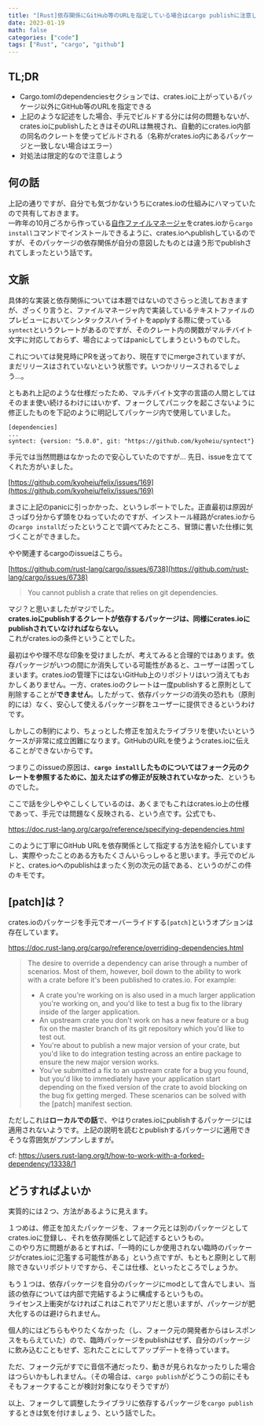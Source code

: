 ```yaml
---
title: "[Rust]依存関係にGitHub等のURLを指定している場合はcargo publishに注意しよう"
date: 2023-01-19
math: false
categories: ["code"]
tags: ["Rust", "cargo", "github"]
---
```


## TL;DR

- Cargo.tomlのdependenciesセクションでは、crates.ioに上がっているパッケージ以外にGitHub等のURLを指定できる
- 上記のような記述をした場合、手元でビルドする分には何の問題もないが、crates.ioにpublishしたときはそのURLは無視され、自動的にcrates.io内部の同名のクレートを使ってビルドされる（名称がcrates.io内にあるパッケージと一致しない場合はエラー）
- 対処法は限定的なので注意しよう

## 何の話

上記の通りですが、自分でも気づかないうちにcrates.ioの仕組みにハマっていたので共有しておきます。  
一昨年の10月ごろから作っている[自作ファイルマネージャ](https://github.com/kyoheiu/felix)をcrates.ioから`cargo install`コマンドでインストールできるように、crates.ioへpublishしているのですが、そのパッケージの依存関係が自分の意図したものとは違う形でpublishされてしまったという話です。

## 文脈

具体的な実装と依存関係については本題ではないのでさらっと流しておきますが、ざっくり言うと、ファイルマネージャ内で実装しているテキストファイルのプレビューにおいてシンタックスハイライトをapplyする際に使っている`syntect`というクレートがあるのですが、そのクレート内の関数がマルチバイト文字に対応しておらず、場合によってはpanicしてしまうというものでした。

これについては発見時にPRを送っており、現在すでにmergeされていますが、まだリリースはされていないという状態です。いつかリリースされるでしょう…。

ともあれ上記のような仕様だったため、マルチバイト文字の言語の人間としてはそのまま使い続けるわけにはいかず、フォークしてパニックを起こさないように修正したものを下記のように明記してパッケージ内で使用していました。

```
[dependencies]
...
syntect: {version: "5.0.0", git: "https://github.com/kyoheiu/syntect"}
```

手元では当然問題はなかったので安心していたのですが…
先日、issueを立ててくれた方がいました。

[https://github.com/kyoheiu/felix/issues/169](https://github.com/kyoheiu/felix/issues/169)

まさに上記のpanicに引っかかった、というレポートでした。正直最初は原因がさっぱり分からず頭をひねっていたのですが、インストール経路がcrates.ioからの`cargo install`だったということで調べてみたところ、冒頭に書いた仕様に気づくことができました。

やや関連するcargoのissueはこちら。

[https://github.com/rust-lang/cargo/issues/6738](https://github.com/rust-lang/cargo/issues/6738)

> You cannot publish a crate that relies on git dependencies.

マジ？と思いましたがマジでした。  
**crates.ioにpublishするクレートが依存するパッケージは、同様にcrates.ioにpublishされていなければならない。**  
これがcrates.ioの条件ということでした。

最初はやや理不尽な印象を受けましたが、考えてみると合理的ではあります。依存パッケージがいつの間にか消失している可能性があると、ユーザーは困ってしまいます。crates.ioの管理下にはないGitHub上のリポジトリはいつ消えてもおかしくありません。一方、crates.ioのクレートは一度publishすると原則として削除することが**できません**。したがって、依存パッケージの消失の恐れも（原則的には）なく、安心して使えるパッケージ群をユーザーに提供できるというわけです。

しかしこの制約により、ちょっとした修正を加えたライブラリを使いたいというケースが非常に成立困難になります。GitHubのURLを使うようcrates.ioに伝えることができないからです。

つまりこのissueの原因は、**`cargo install`したものについてはフォーク元のクレートを参照するために、加えたはずの修正が反映されていなかった**、というものでした。

ここで話を少しややこしくしているのは、あくまでもこれはcrates.io上の仕様であって、手元では問題なく反映される、という点です。公式でも、

https://doc.rust-lang.org/cargo/reference/specifying-dependencies.html

このように丁寧にGitHub URLを依存関係として指定する方法を紹介していますし、実際やったことのある方もたくさんいらっしゃると思います。手元でのビルドと、crates.ioへのpublishはまったく別の次元の話である、というのがこの件のキモです。

## [patch]は？

crates.ioのパッケージを手元でオーバーライドする`[patch]`というオプションは存在しています。

https://doc.rust-lang.org/cargo/reference/overriding-dependencies.html

> The desire to override a dependency can arise through a number of scenarios. Most of them, however, boil down to the ability to work with a crate before it's been published to crates.io. For example:
>
> - A crate you're working on is also used in a much larger application you're working on, and you'd like to test a bug fix to the library inside of the larger application.
> - An upstream crate you don't work on has a new feature or a bug fix on the master branch of its git repository which you'd like to test out.
> - You're about to publish a new major version of your crate, but you'd like to do integration testing across an entire package to ensure the new major version works.
> - You've submitted a fix to an upstream crate for a bug you found, but you'd like to immediately have your application start depending on the fixed version of the crate to avoid blocking on the bug fix getting merged.
>   These scenarios can be solved with the [patch] manifest section.

ただしこれは**ローカルでの話**で、やはりcrates.ioにpublishするパッケージには適用されないようです。上記の説明を読むとpublishするパッケージに適用できそうな雰囲気がプンプンしますが。

cf:
https://users.rust-lang.org/t/how-to-work-with-a-forked-dependency/13338/1

## どうすればよいか

実質的には２つ、方法があるように見えます。

１つめは、修正を加えたパッケージを、フォーク元とは別のパッケージとしてcrates.ioに登録し、それを依存関係として記述するというもの。  
このやり方に問題があるとすれば、「一時的にしか使用されない臨時のパッケージがcrates.ioに氾濫する可能性がある」という点ですが、もともと原則として削除できないリポジトリですから、そこは仕様、といったところでしょうか。

もう１つは、依存パッケージを自分のパッケージにmodとして含んでしまい、当該の依存については内部で完結するように構成するというもの。  
ライセンス上衝突がなければこれはこれでアリだと思いますが、パッケージが肥大化するのは避けられません。

個人的にはどちらもやりたくなかった（し、フォーク元の開発者からはレスポンスをもらえていた）ので、臨時パッケージをpublishはせず、自分のパッケージに飲み込むこともせず、忘れたことにしてアップデートを待っています。

ただ、フォーク元がすでに音信不通だったり、動きが見られなかったりした場合はつらいかもしれません。（その場合は、`cargo publish`がどうこうの前にそもそもフォークすることが検討対象になりそうですが）

以上、フォークして調整したライブラリに依存するパッケージを`cargo publish`するときは気を付けましょう、という話でした。

